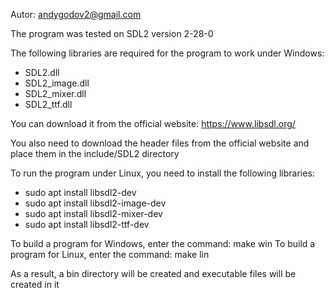 Autor: andygodov2@gmail.com

The program was tested on SDL2 version 2-28-0

The following libraries are required for the program to work under Windows:
 - SDL2.dll
 - SDL2_image.dll
 - SDL2_mixer.dll
 - SDL2_ttf.dll
 
You can download it from the official website: https://www.libsdl.org/

You also need to download the header files from
the official website and place them in the include/SDL2 directory

To run the program under Linux, you need to install the following libraries:
 - sudo apt install libsdl2-dev
 - sudo apt install libsdl2-image-dev
 - sudo apt install libsdl2-mixer-dev
 - sudo apt install libsdl2-ttf-dev

To build a program for Windows, enter the command: make win
To build a program for Linux, enter the command: make lin

As a result, a bin directory will be created and executable files will be created in it
